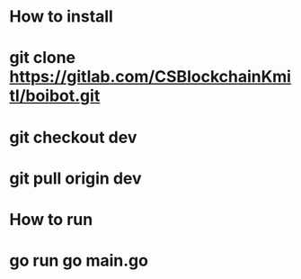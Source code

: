 # How to install
   # git clone https://gitlab.com/CSBlockchainKmitl/boibot.git
   # git checkout dev
   # git pull origin dev

# How to run
   # go run go main.go